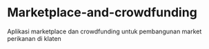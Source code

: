 # Marketplace-and-crowdfunding
Aplikasi marketplace dan crowdfunding untuk pembangunan market perikanan di klaten
